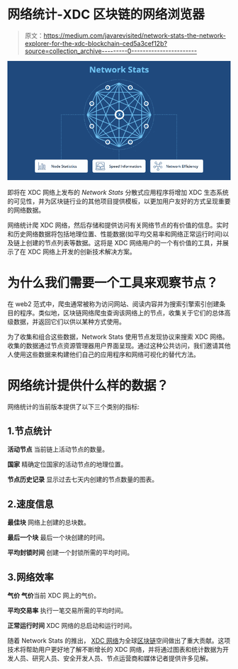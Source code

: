# 网络统计-XDC 区块链的网络浏览器

> 原文：<https://medium.com/javarevisited/network-stats-the-network-explorer-for-the-xdc-blockchain-ced5a3cef12b?source=collection_archive---------0----------------------->

[![](img/458a1f2ca4929f1fb7e576d357cc5dd6.png)](https://www.java67.com/2021/12/top-5-courses-to-learn-blockchain.html)

即将在 XDC 网络上发布的 *Network Stats* 分散式应用程序将增加 XDC 生态系统的可见性，并为区块链行业的其他项目提供模板，以更加用户友好的方式呈现重要的网络数据。

网络统计爬 XDC 网络，然后存储和提供访问有关网络节点的有价值的信息。实时和历史网络数据将包括地理位置、性能数据(如平均交易率和网络正常运行时间)以及链上创建的节点列表等数据。这将是 XDC 网络用户的一个有价值的工具，并展示了在 XDC 网络上开发的创新技术解决方案。

# **为什么我们需要一个工具来观察节点？**

在 web2 范式中，爬虫通常被称为访问网站、阅读内容并为搜索引擎索引创建条目的程序。类似地，区块链网络爬虫查询该网络上的节点，收集关于它们的总体高级数据，并返回它们以供以某种方式使用。

为了收集和组合这些数据，Network Stats 使用节点发现协议来搜索 XDC 网络。收集的数据通过节点资源管理器用户界面呈现。通过这种公共访问，我们邀请其他人使用这些数据来构建他们自己的应用程序和网络可视化的替代方法。

# **网络统计提供什么样的数据？**

网络统计的当前版本提供了以下三个类别的指标:

## 1.节点统计

**活动节点** 当前链上活动节点的数量。

**国家** 精确定位国家的活动节点的地理位置。

**节点历史记录** 显示过去七天内创建的节点数量的图表。

## 2.速度信息

**最佳块** 网络上创建的总块数。

**最后一个块** 最后一个块创建的时间。

**平均封锁时间** 创建一个封锁所需的平均时间。

## 3.网络效率

**气价
气价**当前 XDC 网上的气价。

**平均交易率** 执行一笔交易所需的平均时间。

**正常运行时间** XDC 网络的总启动和运行时间。

随着 Network Stats 的推出， [XDC 网络](https://medium.com/xdc-foundation-communications)为全球[区块链](https://www.java67.com/2020/07/top-5-websites-to-learn-blockchain-in.html)空间做出了重大贡献。这项技术将帮助用户更好地了解不断增长的 XDC 网络，并将通过图表和统计数据为开发人员、研究人员、安全开发人员、节点运营商和媒体记者提供许多见解。